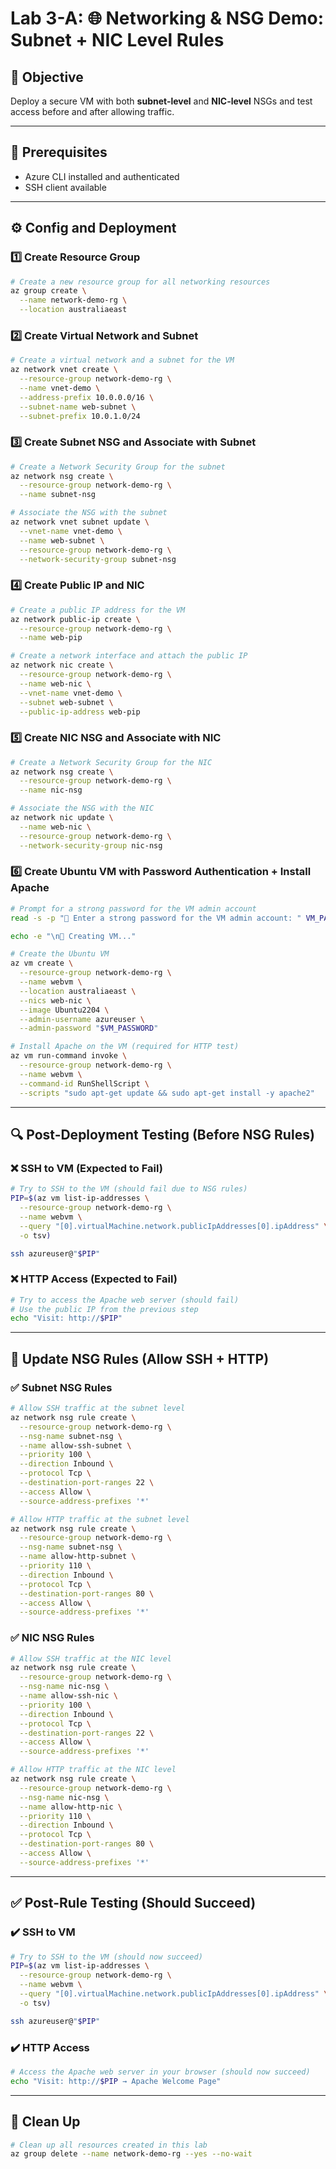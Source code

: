 # Lab 3-A: 🌐 Networking & NSG Demo: Subnet + NIC Level Rules

## 🎯 Objective

Deploy a secure VM with both **subnet-level** and **NIC-level** NSGs and test access before and after allowing traffic.

---

## 🧭 Prerequisites

- Azure CLI installed and authenticated
- SSH client available

---

## ⚙️ Config and Deployment

### 1️⃣ Create Resource Group

```bash
# Create a new resource group for all networking resources
az group create \
  --name network-demo-rg \
  --location australiaeast
```

### 2️⃣ Create Virtual Network and Subnet

```bash
# Create a virtual network and a subnet for the VM
az network vnet create \
  --resource-group network-demo-rg \
  --name vnet-demo \
  --address-prefix 10.0.0.0/16 \
  --subnet-name web-subnet \
  --subnet-prefix 10.0.1.0/24
```

### 3️⃣ Create Subnet NSG and Associate with Subnet

```bash
# Create a Network Security Group for the subnet
az network nsg create \
  --resource-group network-demo-rg \
  --name subnet-nsg

# Associate the NSG with the subnet
az network vnet subnet update \
  --vnet-name vnet-demo \
  --name web-subnet \
  --resource-group network-demo-rg \
  --network-security-group subnet-nsg
```

### 4️⃣ Create Public IP and NIC

```bash
# Create a public IP address for the VM
az network public-ip create \
  --resource-group network-demo-rg \
  --name web-pip

# Create a network interface and attach the public IP
az network nic create \
  --resource-group network-demo-rg \
  --name web-nic \
  --vnet-name vnet-demo \
  --subnet web-subnet \
  --public-ip-address web-pip
```

### 5️⃣ Create NIC NSG and Associate with NIC

```bash
# Create a Network Security Group for the NIC
az network nsg create \
  --resource-group network-demo-rg \
  --name nic-nsg

# Associate the NSG with the NIC
az network nic update \
  --name web-nic \
  --resource-group network-demo-rg \
  --network-security-group nic-nsg
```

### 6️⃣ Create Ubuntu VM with Password Authentication + Install Apache

```bash
# Prompt for a strong password for the VM admin account
read -s -p "🔑 Enter a strong password for the VM admin account: " VM_PASSWORD

echo -e "\n🚀 Creating VM..."

# Create the Ubuntu VM
az vm create \
  --resource-group network-demo-rg \
  --name webvm \
  --location australiaeast \
  --nics web-nic \
  --image Ubuntu2204 \
  --admin-username azureuser \
  --admin-password "$VM_PASSWORD"

# Install Apache on the VM (required for HTTP test)
az vm run-command invoke \
  --resource-group network-demo-rg \
  --name webvm \
  --command-id RunShellScript \
  --scripts "sudo apt-get update && sudo apt-get install -y apache2"
```

---

## 🔍 Post-Deployment Testing (Before NSG Rules)

### ❌ SSH to VM (Expected to Fail)

```bash
# Try to SSH to the VM (should fail due to NSG rules)
PIP=$(az vm list-ip-addresses \
  --resource-group network-demo-rg \
  --name webvm \
  --query "[0].virtualMachine.network.publicIpAddresses[0].ipAddress" \
  -o tsv)

ssh azureuser@"$PIP"
```

### ❌ HTTP Access (Expected to Fail)

```bash
# Try to access the Apache web server (should fail)
# Use the public IP from the previous step
echo "Visit: http://$PIP"
```

---

## 🔧 Update NSG Rules (Allow SSH + HTTP)

### ✅ Subnet NSG Rules

```bash
# Allow SSH traffic at the subnet level
az network nsg rule create \
  --resource-group network-demo-rg \
  --nsg-name subnet-nsg \
  --name allow-ssh-subnet \
  --priority 100 \
  --direction Inbound \
  --protocol Tcp \
  --destination-port-ranges 22 \
  --access Allow \
  --source-address-prefixes '*'

# Allow HTTP traffic at the subnet level
az network nsg rule create \
  --resource-group network-demo-rg \
  --nsg-name subnet-nsg \
  --name allow-http-subnet \
  --priority 110 \
  --direction Inbound \
  --protocol Tcp \
  --destination-port-ranges 80 \
  --access Allow \
  --source-address-prefixes '*'
```

### ✅ NIC NSG Rules

```bash
# Allow SSH traffic at the NIC level
az network nsg rule create \
  --resource-group network-demo-rg \
  --nsg-name nic-nsg \
  --name allow-ssh-nic \
  --priority 100 \
  --direction Inbound \
  --protocol Tcp \
  --destination-port-ranges 22 \
  --access Allow \
  --source-address-prefixes '*'

# Allow HTTP traffic at the NIC level
az network nsg rule create \
  --resource-group network-demo-rg \
  --nsg-name nic-nsg \
  --name allow-http-nic \
  --priority 110 \
  --direction Inbound \
  --protocol Tcp \
  --destination-port-ranges 80 \
  --access Allow \
  --source-address-prefixes '*'
```

---

## ✅ Post-Rule Testing (Should Succeed)

### ✔️ SSH to VM

```bash
# Try to SSH to the VM (should now succeed)
PIP=$(az vm list-ip-addresses \
  --resource-group network-demo-rg \
  --name webvm \
  --query "[0].virtualMachine.network.publicIpAddresses[0].ipAddress" \
  -o tsv)

ssh azureuser@"$PIP"
```

### ✔️ HTTP Access

```bash
# Access the Apache web server in your browser (should now succeed)
echo "Visit: http://$PIP → Apache Welcome Page"
```

---

## 🧼 Clean Up

```bash
# Clean up all resources created in this lab
az group delete --name network-demo-rg --yes --no-wait
```

